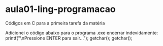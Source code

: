 # aula01-ling-programacao
Códigos em C para a primeira tarefa da matéria

Adicionei o código abaixo para o programa .exe encerrar indevidamente:
printf("\nPressione ENTER para sair...");
getchar(); getchar(); 
